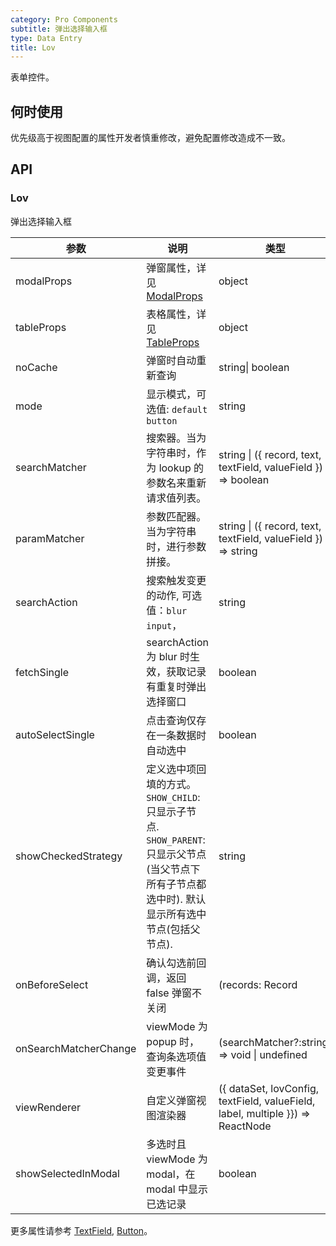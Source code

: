 ```yaml
---
category: Pro Components
subtitle: 弹出选择输入框
type: Data Entry
title: Lov
---
```


表单控件。

## 何时使用

优先级高于视图配置的属性开发者慎重修改，避免配置修改造成不一致。

## API

### Lov

弹出选择输入框

| 参数       | 说明                                                 | 类型             | 默认值  |
| ---------- | ---------------------------------------------------- | ---------------- | ------- |
| modalProps | 弹窗属性，详见[ModalProps](/components/modal/#Modal) | object           |         |
| tableProps | 表格属性，详见[TableProps](/components-pro/table/#Table) | object           |         |
| noCache    | 弹窗时自动重新查询                                   | string\| boolean | false   |
| mode       | 显示模式，可选值: `default` `button`                 | string           | default |
| searchMatcher | 搜索器。当为字符串时，作为 lookup 的参数名来重新请求值列表。 | string \| ({ record, text, textField, valueField }) => boolean | ({ record, text, textField }) => record.get(textField).indexOf(text) !== -1 |
| paramMatcher | 参数匹配器。当为字符串时，进行参数拼接。 | string \| ({ record, text, textField, valueField }) => string | |
| searchAction | 搜索触发变更的动作, 可选值：`blur` `input`， | string | input |
| fetchSingle | searchAction 为 blur 时生效，获取记录有重复时弹出选择窗口 | boolean | false |
| autoSelectSingle | 点击查询仅存在一条数据时自动选中 | boolean | false |
| showCheckedStrategy | 定义选中项回填的方式。`SHOW_CHILD`: 只显示子节点. `SHOW_PARENT`: 只显示父节点(当父节点下所有子节点都选中时). 默认显示所有选中节点(包括父节点). | string | SHOW_ALL |
| onBeforeSelect | 确认勾选前回调，返回 false 弹窗不关闭 | (records: Record | Record[]) => boolean \| undefined |  |
| onSearchMatcherChange | viewMode 为 popup 时，查询条选项值变更事件 | (searchMatcher?:string) => void \| undefined |  |
| viewRenderer | 自定义弹窗视图渲染器 | ({ dataSet, lovConfig, textField, valueField, label, multiple }}) => ReactNode |  |
| showSelectedInModal | 多选时且 viewMode 为 modal，在 modal 中显示已选记录 | boolean | false |

更多属性请参考 [TextField](/components-pro/text-field/#TextField), [Button](/components-pro/button/#Button)。

<style>
.code-box .c7n-row {
  margin-bottom: .24rem;
}
</style>
